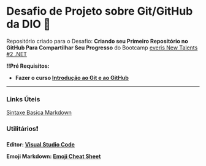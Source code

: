 # Desafio de Projeto sobre Git/GitHub da DIO 📁

Repositório criado para o Desafio: **Criando seu Primeiro Repositório no GitHub Para Compartilhar Seu Progresso** do Bootcamp [everis New Talents #2 .NET](https://web.digitalinnovation.one/track/everis-new-talents-2-net)

**‼️Pré Requisitos:**

- **Fazer o curso [Introdução ao Git e ao GitHub](https://digitalinnovation.one/cursos/introducao-ao-git-e-ao-github/?ref=lp&hidden_text&source=/skills/git&)**

<hr>

### **Links Úteis**

[Sintaxe Basica Markdown](https://www.markdownguide.org/basic-syntax/)


### **Utilitários❗**

**Editor: [Visual Studio Code](https://code.visualstudio.com/)**
 
 **Emoji Markdown: [Emoji Cheat Sheet](https://github.com/ikatyang/emoji-cheat-sheet)**
